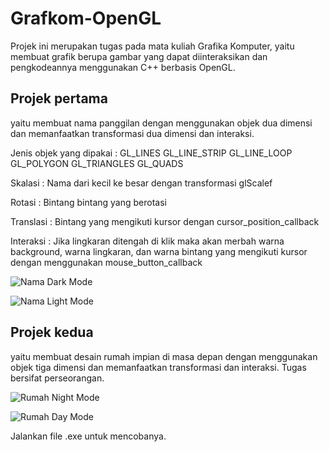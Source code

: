 # Grafkom-OpenGL

Projek ini merupakan tugas pada mata kuliah Grafika Komputer, yaitu membuat grafik berupa gambar yang dapat diinteraksikan dan pengkodeannya menggunakan C++ berbasis OpenGL.

## Projek pertama 
yaitu membuat nama panggilan dengan menggunakan objek dua dimensi dan memanfaatkan transformasi dua dimensi dan interaksi.

Jenis objek yang dipakai :
GL_LINES
GL_LINE_STRIP
GL_LINE_LOOP
GL_POLYGON
GL_TRIANGLES
GL_QUADS

Skalasi :
Nama dari kecil ke besar dengan transformasi glScalef

Rotasi :
Bintang bintang yang berotasi

Translasi :
Bintang yang mengikuti kursor dengan cursor_position_callback

Interaksi :
Jika lingkaran ditengah di klik maka akan merbah warna background, warna lingkaran, dan warna bintang yang mengikuti kursor
dengan menggunakan mouse_button_callback

![Nama Dark Mode](https://user-images.githubusercontent.com/56999151/163726294-96965666-3a67-418b-afc1-cfcdf88b8613.png)

![Nama Light Mode](https://user-images.githubusercontent.com/56999151/163726298-fbaa37bb-e705-4dc1-830d-241f2d7eb6cf.png)

## Projek kedua 
yaitu membuat desain rumah impian di masa depan dengan menggunakan objek tiga dimensi dan memanfaatkan transformasi dan interaksi. Tugas bersifat perseorangan.

![Rumah Night Mode](https://user-images.githubusercontent.com/56999151/163726458-7a451eda-b7a5-46f6-9c33-7f11cda4569a.png)

![Rumah Day Mode](https://user-images.githubusercontent.com/56999151/163726463-6a1c4bfd-43e7-4340-a37a-d3427d1ff45a.png)

Jalankan file .exe untuk mencobanya.
